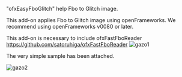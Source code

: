 "ofxEasyFboGlitch" help Fbo to Glitch image.

This add-on applies Fbo to Glitch image using openFrameworks.
We recommend using openFrameworks v0080 or later.

This add-on is necessary to include ofxFastFboReader
<https://github.com/satoruhiga/ofxFastFboReader>
![gazo1](https://raw.githubusercontent.com/saebashi/ofxEasyFboGlitch/master/sc.png "gazo1")



The very simple sample has been attached.

![gazo2](https://raw.githubusercontent.com/saebashi/ofxEasyFboGlitch/master/b.gif "gazo2")
